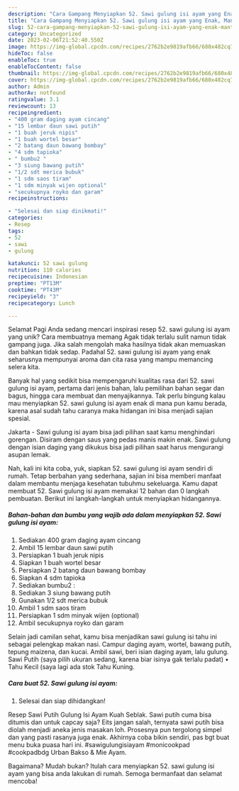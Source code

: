 ```yaml
---
description: "Cara Gampang Menyiapkan 52. Sawi gulung isi ayam yang Enak, Mantap"
title: "Cara Gampang Menyiapkan 52. Sawi gulung isi ayam yang Enak, Mantap"
slug: 52-cara-gampang-menyiapkan-52-sawi-gulung-isi-ayam-yang-enak-mantap
category: Uncategorized
date: 2023-02-06T21:52:40.550Z
image: https://img-global.cpcdn.com/recipes/2762b2e9819afb66/680x482cq70/52-sawi-gulung-isi-ayam-foto-resep-utama.jpg
hideToc: false
enableToc: true
enableTocContent: false
thumbnail: https://img-global.cpcdn.com/recipes/2762b2e9819afb66/680x482cq70/52-sawi-gulung-isi-ayam-foto-resep-utama.jpg
cover: https://img-global.cpcdn.com/recipes/2762b2e9819afb66/680x482cq70/52-sawi-gulung-isi-ayam-foto-resep-utama.jpg
author: Admin
authorAv: notfound
ratingvalue: 3.1
reviewcount: 13
recipeingredient:
- "400 gram daging ayam cincang"
- "15 lembar daun sawi putih"
- "1 buah jeruk nipis"
- "1 buah wortel besar"
- "2 batang daun bawang bombay"
- "4 sdm tapioka"
- " bumbu2 "
- "3 siung bawang putih"
- "1/2 sdt merica bubuk"
- "1 sdm saos tiram"
- "1 sdm minyak wijen optional"
- "secukupnya royko dan garam"
recipeinstructions:

- "Selesai dan siap dinikmati!"
categories:
- Resep
tags:
- 52
- sawi
- gulung

katakunci: 52 sawi gulung 
nutrition: 110 calories
recipecuisine: Indonesian
preptime: "PT13M"
cooktime: "PT43M"
recipeyield: "3"
recipecategory: Lunch

---
```



Selamat Pagi Anda sedang mencari inspirasi resep 52. sawi gulung isi ayam yang unik? Cara membuatnya memang Agak tidak terlalu sulit namun tidak gampang juga. Jika salah mengolah maka hasilnya tidak akan memuaskan dan bahkan tidak sedap. Padahal 52. sawi gulung isi ayam yang enak seharusnya mempunyai aroma dan cita rasa yang mampu memancing selera kita.


Banyak hal yang sedikit bisa mempengaruhi kualitas rasa dari 52. sawi gulung isi ayam, pertama dari jenis bahan, lalu pemilihan bahan segar dan bagus, hingga cara membuat dan menyajikannya. Tak perlu bingung kalau mau menyiapkan 52. sawi gulung isi ayam enak di mana pun kamu berada, karena asal sudah tahu caranya maka hidangan ini bisa menjadi sajian spesial.

Jakarta - Sawi gulung isi ayam bisa jadi pilihan saat kamu menghindari gorengan. Disiram dengan saus yang pedas manis makin enak. Sawi gulung dengan isian daging yang dikukus bisa jadi pilihan saat harus mengurangi asupan lemak.


Nah, kali ini kita coba, yuk, siapkan 52. sawi gulung isi ayam sendiri di rumah. Tetap berbahan yang sederhana, sajian ini bisa memberi manfaat dalam membantu menjaga kesehatan tubuhmu sekeluarga. Kamu dapat membuat 52. Sawi gulung isi ayam memakai 12 bahan dan 0 langkah pembuatan. Berikut ini langkah-langkah untuk menyiapkan hidangannya.

<!--inarticleads1-->

##### Bahan-bahan dan bumbu yang wajib ada dalam menyiapkan 52. Sawi gulung isi ayam:

1. Sediakan 400 gram daging ayam cincang
1. Ambil 15 lembar daun sawi putih
1. Persiapkan 1 buah jeruk nipis
1. Siapkan 1 buah wortel besar
1. Persiapkan 2 batang daun bawang bombay
1. Siapkan 4 sdm tapioka
1. Sediakan  bumbu2 :
1. Sediakan 3 siung bawang putih
1. Gunakan 1/2 sdt merica bubuk
1. Ambil 1 sdm saos tiram
1. Persiapkan 1 sdm minyak wijen (optional)
1. Ambil secukupnya royko dan garam


Selain jadi camilan sehat, kamu bisa menjadikan sawi gulung isi tahu ini sebagai pelengkap makan nasi. Campur daging ayam, wortel, bawang putih, tepung maizena, dan kucai. Ambil sawi, beri isian daging ayam, lalu gulung. Sawi Putih (saya pilih ukuran sedang, karena biar isinya gak terlalu padat) • Tahu Kecil (saya lagi ada stok Tahu Kuning. 

<!--inarticleads2-->

##### Cara buat 52. Sawi gulung isi ayam:


1. Selesai dan siap dihidangkan!

Resep Sawi Putih Gulung Isi Ayam Kuah Seblak. Sawi putih cuma bisa ditumis dan untuk capcay saja? Eits jangan salah, ternyata sawi putih bisa diolah menjadi aneka jenis masakan loh. Prosesnya pun tergolong simpel dan yang pasti rasanya juga enak. Akhirnya coba bikin sendiri, pas bgt buat menu buka puasa hari ini. #sawigulungisiayam #monicookpad #cookpadbdg Urban Bakso &amp; Mie Ayam. 

Bagaimana? Mudah bukan? Itulah cara menyiapkan 52. sawi gulung isi ayam yang bisa anda lakukan di rumah. Semoga bermanfaat dan selamat mencoba!
